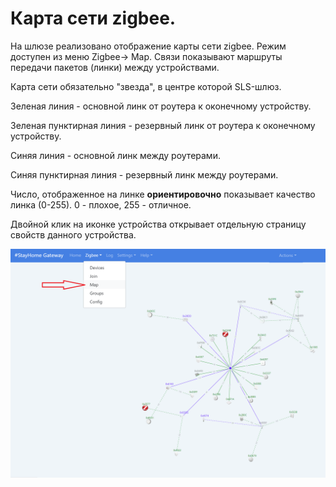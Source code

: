 # Карта сети zigbee.

На шлюзе реализовано отображение карты сети zigbee. Режим доступен из меню Zigbee-> Map. Связи показывают маршруты передачи пакетов (линки) между устройствами.

Карта сети обязательно "звезда", в центре которой SLS-шлюз.

Зеленая линия - основной линк от роутера к оконечному устройству.

Зеленая пунктирная линия - резервный линк от роутера к оконечному устройству.

Синяя линия - основной линк между роутерами.

Синяя пунктирная линия - резервный линк между роутерами.


Число, отображенное на линке **ориентировочно** показывает качество линка (0-255). 0 - плохое, 255 - отличное. 

Двойной клик на иконке устройства открывает отдельную страницу свойств данного устройства.

![](/img/map.png)

